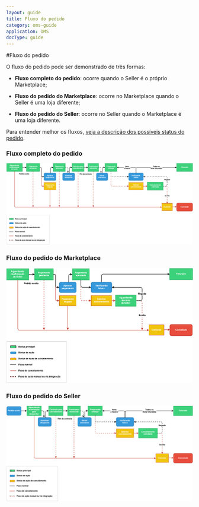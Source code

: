 ```yaml
---
layout: guide
title: Fluxo do pedido
category: oms-guide
application: OMS
docType: guide
---
```


#Fluxo do pedido

O fluxo do pedido pode ser demonstrado de três formas:

* **Fluxo completo do pedido**: ocorre quando o Seller é o próprio Marketplace;

* **Fluxo do pedido do Marketplace**: ocorre no Marketplace quando o Seller é uma loja diferente;

* **Fluxo do pedido do Seller**: ocorre no Seller quando o Marketplace é uma loja diferente.

Para entender melhor os fluxos, [veja a descrição dos possíveis status do pedido](/pt-br/oms/guide/03-status-do-pedido/).

### Fluxo completo do pedido

<div class="well">
	<a href="/images/guide_oms_marketplace-seller-flow.png"><img alt="Fluxo completo do pedido" src="/images/guide_oms_marketplace-seller-flow.png" class="img-responsive"></a>
</div>

### Fluxo do pedido do Marketplace

<div class="well">
	<a href="/images/guide_oms_marketplace-flow.png"><img alt="Fluxo do pedido do Marketplace" src="/images/guide_oms_marketplace-flow.png" class="img-responsive"></a>
</div>

### Fluxo do pedido do Seller

<div class="well">
	<a href="/images/guide_oms_seller-flow.png"><img alt="Fluxo do pedido do Seller" src="/images/guide_oms_seller-flow.png" class="img-responsive"></a>
</div>

